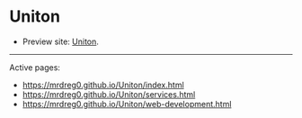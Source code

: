 # Uniton

* Preview site: [Uniton](https://mrdreg0.github.io/Uniton).

---

Active pages: 

* https://mrdreg0.github.io/Uniton/index.html
* https://mrdreg0.github.io/Uniton/services.html
* https://mrdreg0.github.io/Uniton/web-development.html